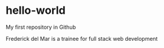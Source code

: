 # hello-world
My first repository in Github

Frederick del Mar is a trainee for full stack web development 
